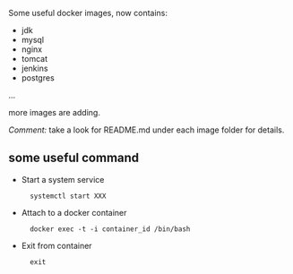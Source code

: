 Some useful docker images, now contains:
* jdk
* mysql
* nginx
* tomcat
* jenkins
* postgres

...

more images are adding. 

_Comment:_ take a look for README.md under each image folder for details.

## some useful command

* Start a system service

  ```
	systemctl start XXX
  ```

* Attach to a docker container

  ```
	docker exec -t -i container_id /bin/bash
  ```

* Exit from container

  ```
	exit
  ```